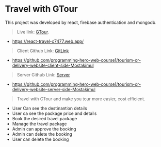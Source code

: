 # Travel with GTour

This project was developed by react, firebase authentication and mongodb.

> Live link: [GTour](https://react-travel-c7477.web.app/).
  - https://react-travel-c7477.web.app/

> Client Github Link: [GitLink](https://github.com/programming-hero-web-course1/tourism-or-delivery-website-client-side-Mostakimul)
  - https://github.com/programming-hero-web-course1/tourism-or-delivery-website-client-side-Mostakimul
  
> Server Github Link: [Server](https://github.com/programming-hero-web-course1/tourism-or-delivery-website-server-side-Mostakimul)
  - https://github.com/programming-hero-web-course1/tourism-or-delivery-website-server-side-Mostakimul


> Travel with GTour and make you tour more easier, cost efficient. 

- User Can see the destinantion details
- User ca see the package price and details
- Book the desired travel package
- Manage the travel package
- Admin can approve the booking
- Admin can delete the booking
- User can delete the booking
